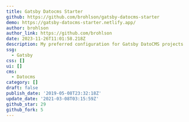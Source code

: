 ```yaml
---
title: Gatsby Datocms Starter
github: https://github.com/brohlson/gatsby-datocms-starter
demo: https://gatsby-datocms-starter.netlify.app/
author: brohlson
author_link: https://github.com/brohlson
date: 2023-11-26T11:01:58.218Z
description: My preferred configuration for Gatsby DatoCMS projects
ssg:
  - Gatsby
css: []
ui: []
cms:
  - Datocms
category: []
draft: false
publish_date: '2019-05-08T23:32:18Z'
update_date: '2021-03-08T03:15:59Z'
github_star: 29
github_fork: 5
---
```

